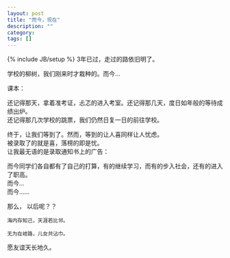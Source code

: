 ```yaml
---
layout: post
title: "而今，现在"
description: ""
category: 
tags: []
---
```

{% include JB/setup %}
3年已过，走过的路依旧明了。

学校的柳树，我们刚来时才栽种的。而今…

课本：

还记得那天，拿着准考证，忐忑的进入考室。还记得那几天，度日如年般的等待成绩出炉。  
还记得那几次学校的跳票，我们仍然日复一日的前往学校。

终于，让我们等到了。然而，等到的让人喜同样让人忧虑。  
被录取了的就是喜，落榜的即是忧。  
让我最无语的是录取通知书上的广告：

而今同学们各自都有了自己的打算，有的继续学习，而有的步入社会，还有的进入了职高。  
而今…  
而今……

那么， 以后呢？？

    海内存知己，天涯若比邻。

    无为在岐路，儿女共沾巾。

愿友谊天长地久。
